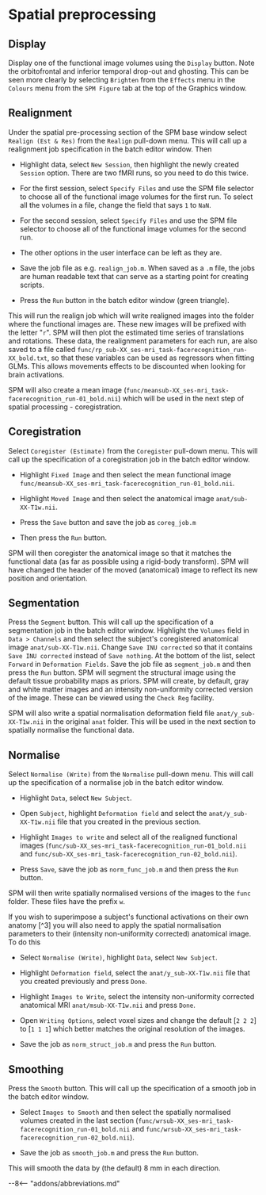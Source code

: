 # Spatial preprocessing

## Display

Display one of the functional image volumes using the `Display` button. Note
the orbitofrontal and inferior temporal drop-out and ghosting. This can be
seen more clearly by selecting `Brighten` from the `Effects` menu in the
`Colours` menu from the `SPM Figure` tab at the top of the Graphics
window.


## Realignment

Under the spatial pre-processing section of the SPM base window select
`Realign (Est & Res)` from the
`Realign` pull-down menu. This will call up
a realignment job specification in the batch editor window. Then

- Highlight data, select `New Session`, then highlight the newly created
  `Session` option. There are two fMRI runs, so you need to do this twice.

- For the first session, select `Specify Files` and use the SPM file
  selector to choose all of the functional image volumes for the first run.
  To select all the volumes in a file, change the field that says `1` to `NaN`.

- For the second session, select `Specify Files` and use the SPM file
  selector to choose all of the functional image volumes for the second run.

- The other options in the user interface can be left as they are.

- Save the job file as e.g. `realign_job.m`. When saved as a `.m` file, the jobs are human readable text that can serve as a starting point for creating scripts.

- Press the `Run` button in the batch editor window (green triangle).

This will run the realign job which will write realigned images into the
folder where the functional images are. These new images will be
prefixed with the letter "`r`". SPM will then plot the estimated time
series of translations and rotations. These data, the realignment
parameters for each run, are also saved to a file called `func/rp_sub-XX_ses-mri_task-facerecognition_run-XX_bold.txt`, so
that these variables can be used as regressors when fitting GLMs. This
allows movements effects to be discounted when looking for brain
activations.

SPM will also create a mean image (`func/meansub-XX_ses-mri_task-facerecognition_run-01_bold.nii`)
which will be used in the next step of spatial processing -
coregistration.


## Coregistration

Select `Coregister (Estimate)` from the
`Coregister` pull-down menu. This will call up the specification of a
coregistration job in the batch editor window.

- Highlight `Fixed Image` and then select the mean functional image
  `func/meansub-XX_ses-mri_task-facerecognition_run-01_bold.nii`.

- Highlight `Moved Image` and then select the anatomical image
  `anat/sub-XX-T1w.nii`.

- Press the `Save` button and save the job as `coreg_job.m`

- Then press the `Run` button.

SPM will then coregister the anatomical image so that it matches the
functional data (as far as possible using a rigid-body transform).
SPM will have changed the header of the moved (anatomical) image to reflect its new
position and orientation.


## Segmentation

Press the `Segment` button. This will call
up the specification of a segmentation job in the batch editor window.
Highlight the `Volumes` field in `Data > Channels` and then select the
subject's coregistered anatomical image `anat/sub-XX-T1w.nii`. Change
`Save INU corrected` so that it contains `Save INU corrected` instead
of `Save nothing`. At the bottom of the list, select `Forward` in
`Deformation Fields`. Save the job file as `segment_job.m` and then press
the `Run` button. SPM will segment the structural image using the
default tissue probability maps as priors. SPM will create, by default,
gray and white matter images and an intensity non-uniformity corrected version of the image.
These can be viewed using the `Check Reg` facility.

SPM will also write a spatial normalisation deformation field file 
`anat/y_sub-XX-T1w.nii` in the original `anat` folder. This
will be used in the next section to spatially normalise the functional data.

## Normalise

Select `Normalise (Write)` from the
`Normalise` pull-down menu. This will call
up the specification of a normalise job in the batch editor window.

- Highlight `Data`, select `New Subject`.

- Open `Subject`, highlight `Deformation field` and select the
  `anat/y_sub-XX-T1w.nii` file that you created in the previous section.

- Highlight `Images to write` and select all of the 
  realigned functional images (`func/sub-XX_ses-mri_task-facerecognition_run-01_bold.nii` and `func/sub-XX_ses-mri_task-facerecognition_run-02_bold.nii`).

- Press `Save`, save the job as `norm_func_job.m` and then press the `Run`
  button.

SPM will then write spatially normalised versions of the images to the `func` folder.
These files have the prefix `w`.

If you wish to superimpose a subject's functional activations on their
own anatomy [^3] you will also need to apply the spatial normalisation
parameters to their (intensity non-uniformity corrected) anatomical image. To do this

- Select `Normalise (Write)`, highlight `Data`, select `New Subject`.

- Highlight `Deformation field`, select the `anat/y_sub-XX-T1w.nii` file
  that you created previously and press `Done`.

- Highlight `Images to Write`, select the intensity non-uniformity corrected anatomical MRI
  `anat/msub-XX-T1w.nii` and press `Done`.

- Open `Writing Options`, select voxel sizes and change the default \[`2
  2 2`\] to \[`1 1 1`\] which better matches the original resolution of the
  images.

- Save the job as `norm_struct_job.m` and press the `Run` button.

## Smoothing

Press the `Smooth` button. This will
call up the specification of a smooth job in the batch editor window.

- Select `Images to Smooth` and then select the spatially normalised
  volumes created in the last section (`func/wrsub-XX_ses-mri_task-facerecognition_run-01_bold.nii` and `func/wrsub-XX_ses-mri_task-facerecognition_run-02_bold.nii`).

- Save the job as `smooth_job.m` and press the `Run` button.

This will smooth the data by (the default) 8 mm in each direction.

--8<-- "addons/abbreviations.md"
